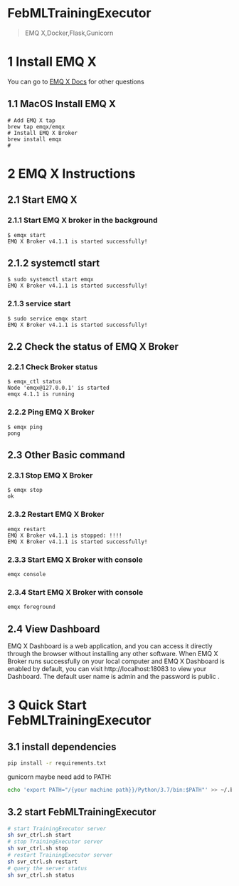 # FebMLTrainingExecutor
> EMQ X,Docker,Flask,Gunicorn

# 1 Install EMQ X
You can go to [EMQ X Docs](https://docs.emqx.io/broker/latest/en/) for other questions
## 1.1 MacOS Install EMQ X
```shell script
# Add EMQ X tap
brew tap emqx/emqx
# Install EMQ X Broker
brew install emqx
# 
```
# 2 EMQ X Instructions
## 2.1 Start EMQ X
### 2.1.1 Start EMQ X broker in the background
```shell script
$ emqx start
EMQ X Broker v4.1.1 is started successfully!
```
## 2.1.2 systemctl start
```shell script
$ sudo systemctl start emqx
EMQ X Broker v4.1.1 is started successfully!
```
### 2.1.3 service start
```shell script
$ sudo service emqx start
EMQ X Broker v4.1.1 is started successfully!
```
## 2.2 Check the status of EMQ X Broker
### 2.2.1 Check Broker status
```shell script
$ emqx_ctl status
Node 'emqx@127.0.0.1' is started
emqx 4.1.1 is running
```
### 2.2.2 Ping EMQ X Broker
```shell script
$ emqx ping
pong
```
## 2.3 Other Basic command
### 2.3.1 Stop EMQ X Broker
```shell script
$ emqx stop
ok
```
### 2.3.2 Restart EMQ X Broker
```shell script
emqx restart
EMQ X Broker v4.1.1 is stopped: !!!!
EMQ X Broker v4.1.1 is started successfully!
```
### 2.3.3 Start EMQ X Broker with console
```shell script
emqx console
```
### 2.3.4 Start EMQ X Broker with console
```shell script
emqx foreground
```
## 2.4 View Dashboard
EMQ X Dashboard is a web application, and you can access it directly through the browser without installing
 any other software.
When EMQ X Broker runs successfully on your local computer and EMQ X Dashboard is enabled by default, 
you can visit http://localhost:18083 to view your Dashboard. The default user name is admin and the password is public .
# 3 Quick Start FebMLTrainingExecutor
## 3.1 install dependencies
```bash
pip install -r requirements.txt
```
gunicorn maybe need add to PATH:
```bash
echo 'export PATH="/{your machine path}}/Python/3.7/bin:$PATH"' >> ~/.bash_profile
```
## 3.2 start FebMLTrainingExecutor
```bash
# start TrainingExecutor server
sh svr_ctrl.sh start
# stop TrainingExecutor server
sh svr_ctrl.sh stop
# restart TrainingExecutor server
sh svr_ctrl.sh restart
# query the server status
sh svr_ctrl.sh status
```